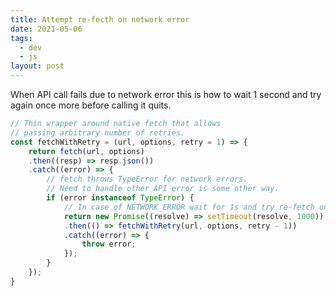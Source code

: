 ```yaml
---
title: Attempt re-fecth on network error
date: 2021-05-06
tags:
  - dev
  - js
layout: post
---
```


When API call fails due to network error this is how to wait 1 second and try again once more before calling it quits.

```js
// Thin wrapper around native fetch that allows
// passing arbitrary number of retries.
const fetchWithRetry = (url, options, retry = 1) => {
    return fetch(url, options)
    .then((resp) => resp.json())
    .catch((error) => {
        // fetch throws TypeError for network errors.
        // Need to handle other API error is some other way.
        if (error instanceof TypeError) {
            // In case of NETWORK_ERROR wait for 1s and try re-fetch once.
            return new Promise((resolve) => setTimeout(resolve, 1000))
            .then(() => fetchWithRetry(url, options, retry - 1))
            .catch((error) => {
                throw error;
            });
        }
    });
}
```
